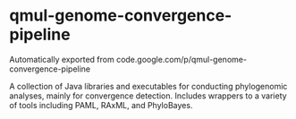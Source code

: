 # qmul-genome-convergence-pipeline
Automatically exported from code.google.com/p/qmul-genome-convergence-pipeline

A collection of Java libraries and executables for conducting phylogenomic analyses, mainly for convergence detection.
Includes wrappers to a variety of tools including PAML, RAxML, and PhyloBayes.
